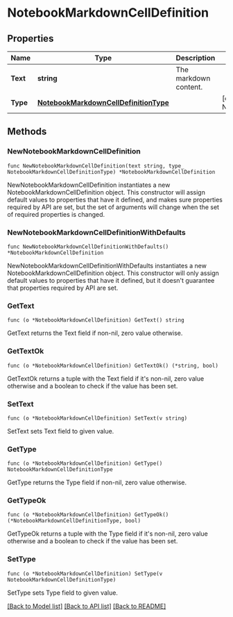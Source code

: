 # NotebookMarkdownCellDefinition

## Properties

| Name     | Type                                                                            | Description           | Notes                                                    |
| -------- | ------------------------------------------------------------------------------- | --------------------- | -------------------------------------------------------- |
| **Text** | **string**                                                                      | The markdown content. |
| **Type** | [**NotebookMarkdownCellDefinitionType**](NotebookMarkdownCellDefinitionType.md) |                       | [default to NOTEBOOKMARKDOWNCELLDEFINITIONTYPE_MARKDOWN] |

## Methods

### NewNotebookMarkdownCellDefinition

`func NewNotebookMarkdownCellDefinition(text string, type_ NotebookMarkdownCellDefinitionType) *NotebookMarkdownCellDefinition`

NewNotebookMarkdownCellDefinition instantiates a new NotebookMarkdownCellDefinition object.
This constructor will assign default values to properties that have it defined,
and makes sure properties required by API are set, but the set of arguments
will change when the set of required properties is changed.

### NewNotebookMarkdownCellDefinitionWithDefaults

`func NewNotebookMarkdownCellDefinitionWithDefaults() *NotebookMarkdownCellDefinition`

NewNotebookMarkdownCellDefinitionWithDefaults instantiates a new NotebookMarkdownCellDefinition object.
This constructor will only assign default values to properties that have it defined,
but it doesn't guarantee that properties required by API are set.

### GetText

`func (o *NotebookMarkdownCellDefinition) GetText() string`

GetText returns the Text field if non-nil, zero value otherwise.

### GetTextOk

`func (o *NotebookMarkdownCellDefinition) GetTextOk() (*string, bool)`

GetTextOk returns a tuple with the Text field if it's non-nil, zero value otherwise
and a boolean to check if the value has been set.

### SetText

`func (o *NotebookMarkdownCellDefinition) SetText(v string)`

SetText sets Text field to given value.

### GetType

`func (o *NotebookMarkdownCellDefinition) GetType() NotebookMarkdownCellDefinitionType`

GetType returns the Type field if non-nil, zero value otherwise.

### GetTypeOk

`func (o *NotebookMarkdownCellDefinition) GetTypeOk() (*NotebookMarkdownCellDefinitionType, bool)`

GetTypeOk returns a tuple with the Type field if it's non-nil, zero value otherwise
and a boolean to check if the value has been set.

### SetType

`func (o *NotebookMarkdownCellDefinition) SetType(v NotebookMarkdownCellDefinitionType)`

SetType sets Type field to given value.

[[Back to Model list]](../README.md#documentation-for-models) [[Back to API list]](../README.md#documentation-for-api-endpoints) [[Back to README]](../README.md)
